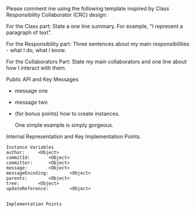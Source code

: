 Please comment me using the following template inspired by Class Responsibility Collaborator (CRC) design:For the Class part:  State a one line summary. For example, "I represent a paragraph of text".For the Responsibility part: Three sentences about my main responsibilities - what I do, what I know.For the Collaborators Part: State my main collaborators and one line about how I interact with them. Public API and Key Messages- message one   - message two - (for bonus points) how to create instances.   One simple example is simply gorgeous. Internal Representation and Key Implementation Points.    Instance Variables	author:		<Object>	commitId:		<Object>	committer:		<Object>	message:		<Object>	messageEncoding:		<Object>	parents:		<Object>	tree:		<Object>	updateReference:		<Object>    Implementation Points